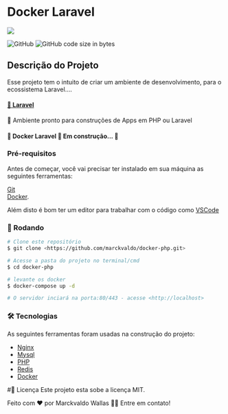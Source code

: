 # Docker Laravel 

<img src="https://laravel.com/img/logomark.min.svg">

![GitHub](https://img.shields.io/github/license/marckvaldo/docker-php)
![GitHub code size in bytes](https://img.shields.io/github/languages/code-size/marckvaldo/docker-php)


## Descrição do Projeto
Esse projeto tem o intuito de criar um ambiente de desenvolvimento, para o ecossistema Laravel....

<h4>
    <a href="https://laravel.com/">🔗 Laravel</a>
</h4>
<p>🚀 Ambiente pronto para construções de Apps em PHP ou Laravel</p>




<h4> 
	🚧  Docker Laravel 🚀 Em construção...  🚧
</h4>

### Pré-requisitos

Antes de começar, você vai precisar ter instalado em sua máquina as seguintes ferramentas:

[Git](https://git-scm.com)<br/>
[Docker](https://docs.docker.com/engine/install/). 

Além disto é bom ter um editor para trabalhar com o código como [VSCode](https://code.visualstudio.com/)

### 🎲 Rodando

```bash
# Clone este repositório
$ git clone <https://github.com/marckvaldo/docker-php.git>

# Acesse a pasta do projeto no terminal/cmd
$ cd docker-php

# levante os docker 
$ docker-compose up -d

# O servidor inciará na porta:80/443 - acesse <http://localhost>
```


### 🛠 Tecnologias

As seguintes ferramentas foram usadas na construção do projeto:

- [Nginx](https://www.nginx.com/)
- [Mysql](https://www.mysql.com/)
- [PHP](https://www.php.net/)
- [Redis](https://redis.io/)
- [Docker](https://www.docker.com/)


#📝 Licença
Este projeto esta sobe a licença MIT.

Feito com ❤️ por Marckvaldo Wallas 👋🏽 Entre em contato!
